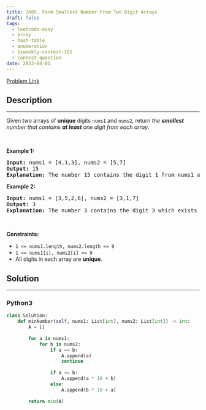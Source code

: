 ```yaml
---
title: 2605. Form Smallest Number From Two Digit Arrays
draft: false
tags: 
  - leetcode-easy
  - array
  - hash-table
  - enumeration
  - biweekly-contest-101
  - contest-question
date: 2023-04-01
---
```


[Problem Link](https://leetcode.com/problems/form-smallest-number-from-two-digit-arrays/)

## Description

---
Given two arrays of <strong>unique</strong> digits <code>nums1</code> and <code>nums2</code>, return <em>the <strong>smallest</strong> number that contains <strong>at least</strong> one digit from each array</em>.
<p>&nbsp;</p>
<p><strong class="example">Example 1:</strong></p>

<pre>
<strong>Input:</strong> nums1 = [4,1,3], nums2 = [5,7]
<strong>Output:</strong> 15
<strong>Explanation:</strong> The number 15 contains the digit 1 from nums1 and the digit 5 from nums2. It can be proven that 15 is the smallest number we can have.
</pre>

<p><strong class="example">Example 2:</strong></p>

<pre>
<strong>Input:</strong> nums1 = [3,5,2,6], nums2 = [3,1,7]
<strong>Output:</strong> 3
<strong>Explanation:</strong> The number 3 contains the digit 3 which exists in both arrays.
</pre>

<p>&nbsp;</p>
<p><strong>Constraints:</strong></p>

<ul>
	<li><code>1 &lt;= nums1.length, nums2.length &lt;= 9</code></li>
	<li><code>1 &lt;= nums1[i], nums2[i] &lt;= 9</code></li>
	<li>All digits in each array are <strong>unique</strong>.</li>
</ul>


## Solution

---
### Python3
``` py title='form-smallest-number-from-two-digit-arrays'
class Solution:
    def minNumber(self, nums1: List[int], nums2: List[int]) -> int:
        A = []
        
        for a in nums1:
            for b in nums2:
                if a == b:
                    A.append(a)
                    continue
                
                if a <= b:
                    A.append(a * 10 + b)
                else:
                    A.append(b * 10 + a)
            
        return min(A)
                
```

